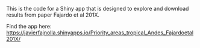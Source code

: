 This is the code for a Shiny app that is designed to explore and download results from paper Fajardo et al 201X.

Find the app here: 
https://javierfajnolla.shinyapps.io/Priority_areas_tropical_Andes_Fajardoetal201X/
